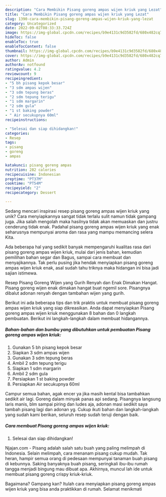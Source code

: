 ```yaml
---
description: "Cara Membikin Pisang goreng ampas wijen kriuk yang Lezat"
title: "Cara Membikin Pisang goreng ampas wijen kriuk yang Lezat"
slug: 1390-cara-membikin-pisang-goreng-ampas-wijen-kriuk-yang-lezat
category: Uncategorized
date: 2022-09-02T08:33:33.724Z
image: https://img-global.cpcdn.com/recipes/b9e4131c9d3582fd/680x482cq70/pisang-goreng-ampas-wijen-kriuk-foto-resep-utama.jpg
hideToc: false
enableToc: true
enableTocContent: false
thumbnail: https://img-global.cpcdn.com/recipes/b9e4131c9d3582fd/680x482cq70/pisang-goreng-ampas-wijen-kriuk-foto-resep-utama.jpg
cover: https://img-global.cpcdn.com/recipes/b9e4131c9d3582fd/680x482cq70/pisang-goreng-ampas-wijen-kriuk-foto-resep-utama.jpg
author: Admin
authorAv: notfound
ratingvalue: 4.2
reviewcount: 9
recipeingredient:
- "5 bh pisang kepok besar"
- "3 sdm ampas wijen"
- "3 sdm tepung beras"
- "2 sdm tepung terigu"
- "1 sdm margarin"
- "2 sdm gula"
- "1 st baking powder"
- " Air secukupnya 60ml"
recipeinstructions:

- "Selesai dan siap dihidangkan!"
categories:
- Resep
tags:
- pisang
- goreng
- ampas

katakunci: pisang goreng ampas 
nutrition: 282 calories
recipecuisine: Indonesian
preptime: "PT37M"
cooktime: "PT54M"
recipeyield: "2"
recipecategory: Dessert

---
```





Sedang mencari inspirasi resep pisang goreng ampas wijen kriuk yang unik? Cara menyiapkannya sangat tidak terlalu sulit namun tidak gampang juga. Jika salah mengolah maka hasilnya tidak akan memuaskan dan justru cenderung tidak enak. Padahal pisang goreng ampas wijen kriuk yang enak seharusnya mempunyai aroma dan rasa yang mampu memancing selera Kita.





Ada beberapa hal yang sedikit banyak mempengaruhi kualitas rasa dari pisang goreng ampas wijen kriuk, mulai dari jenis bahan, kemudian pemilihan bahan segar dan Bagus, sampai cara membuat dan menyajikannya. Tak perlu pusing jika hendak menyiapkan pisang goreng ampas wijen kriuk enak,      asal sudah tahu triknya maka hidangan ini bisa jadi sajian istimewa.














Resep Pisang Goreng Wijen yang Gurih Renyah dan Enak Dimakan Hangat. Pisang goreng wijen enak dimakan hangat buat ngemil sore. Pisangnya dibalut adonan renyah dengan tambahan wijen yang gurih.






Berikut ini ada beberapa tips dan trik praktis untuk membuat pisang goreng ampas wijen kriuk yang siap dikreasikan. Anda dapat menyiapkan Pisang goreng ampas wijen kriuk menggunakan 8 bahan dan 0 langkah pembuatan. Berikut ini langkah-langkah dalam membuat hidangannya.

<!--inarticleads1-->

##### Bahan-bahan dan bumbu yang dibutuhkan untuk pembuatan Pisang goreng ampas wijen kriuk:

1. Gunakan 5 bh pisang kepok besar
1. Siapkan 3 sdm ampas wijen
1. Gunakan 3 sdm tepung beras
1. Ambil 2 sdm tepung terigu
1. Siapkan 1 sdm margarin
1. Ambil 2 sdm gula
1. Persiapkan 1 st baking powder
1. Persiapkan  Air secukupnya 60ml


Campur semua bahan, agak encer ya jika masih kental bisa tambahkan sedikit air lagi. Goreng dalam minyak panas api sedang. Pisangnya langsung laris manis, blm sampai piring dan ludes aja, adonan masi sedikit saya tambah pisang lagi dan adonan yg. Cukup ikuti bahan dan langkah-langkah yang sudah kami berikan, seluruh resep sudah teruji dengan baik. 

<!--inarticleads2-->

##### Cara membuat Pisang goreng ampas wijen kriuk:


1. Selesai dan siap dihidangkan!

Njajan.com - Pisang adalah salah satu buah yang paling melimpah di Indonesia. Selain melimpah, cara menanam pisang cukup mudah. Tak heran, hampir semua orang di pedesaan mempunyai tanaman buah pisang di kebunnya. Saking banyaknya buah pisang, seringkali ibu-ibu rumah tangga menjadi bingung mau dibuat apa. Akhirnya, muncul lah ide untuk membuat pisang goreng crispy kriuk-kriuk. 

Bagaimana? Gampang kan? Itulah cara menyiapkan pisang goreng ampas wijen kriuk yang bisa anda praktikkan di rumah. Selamat menikmati
